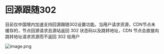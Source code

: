 # 回源跟随302

目前仅中国境内加速支持回源跟随302设置功能。当用户请求资源，CDN节点未缓存的，节点回源请求且源站返回 302 状态码以及跳转地址，CDN 节点会直接向跳转地址请求资源而不返回 302 给用户

![image.png](https://github.com/jdcloudcom/cn/blob/cdn-new/image/CDN/%E5%9B%9E%E6%BA%90%E8%B7%9F%E9%9A%8F302.jpg)    
